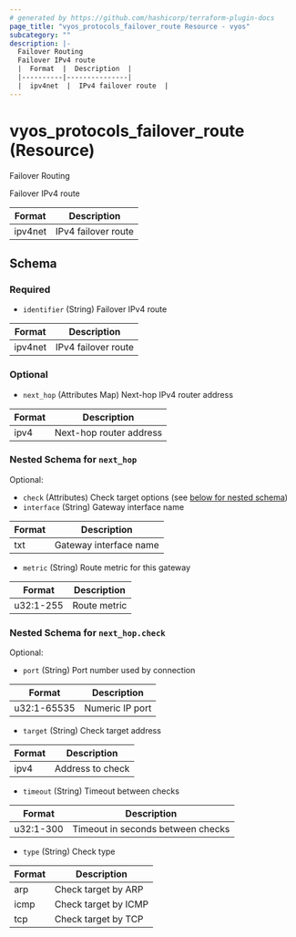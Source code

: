 ```yaml
---
# generated by https://github.com/hashicorp/terraform-plugin-docs
page_title: "vyos_protocols_failover_route Resource - vyos"
subcategory: ""
description: |-
  Failover Routing
  Failover IPv4 route
  |  Format  |  Description  |
  |----------|---------------|
  |  ipv4net  |  IPv4 failover route  |
---
```


# vyos_protocols_failover_route (Resource)

Failover Routing

Failover IPv4 route

|  Format  |  Description  |
|----------|---------------|
|  ipv4net  |  IPv4 failover route  |



<!-- schema generated by tfplugindocs -->
## Schema

### Required

- `identifier` (String) Failover IPv4 route

|  Format  |  Description  |
|----------|---------------|
|  ipv4net  |  IPv4 failover route  |

### Optional

- `next_hop` (Attributes Map) Next-hop IPv4 router address

|  Format  |  Description  |
|----------|---------------|
|  ipv4  |  Next-hop router address  | (see [below for nested schema](#nestedatt--next_hop))

<a id="nestedatt--next_hop"></a>
### Nested Schema for `next_hop`

Optional:

- `check` (Attributes) Check target options (see [below for nested schema](#nestedatt--next_hop--check))
- `interface` (String) Gateway interface name

|  Format  |  Description  |
|----------|---------------|
|  txt  |  Gateway interface name  |
- `metric` (String) Route metric for this gateway

|  Format  |  Description  |
|----------|---------------|
|  u32:1-255  |  Route metric  |

<a id="nestedatt--next_hop--check"></a>
### Nested Schema for `next_hop.check`

Optional:

- `port` (String) Port number used by connection

|  Format  |  Description  |
|----------|---------------|
|  u32:1-65535  |  Numeric IP port  |
- `target` (String) Check target address

|  Format  |  Description  |
|----------|---------------|
|  ipv4  |  Address to check  |
- `timeout` (String) Timeout between checks

|  Format  |  Description  |
|----------|---------------|
|  u32:1-300  |  Timeout in seconds between checks  |
- `type` (String) Check type

|  Format  |  Description  |
|----------|---------------|
|  arp  |  Check target by ARP  |
|  icmp  |  Check target by ICMP  |
|  tcp  |  Check target by TCP  |
